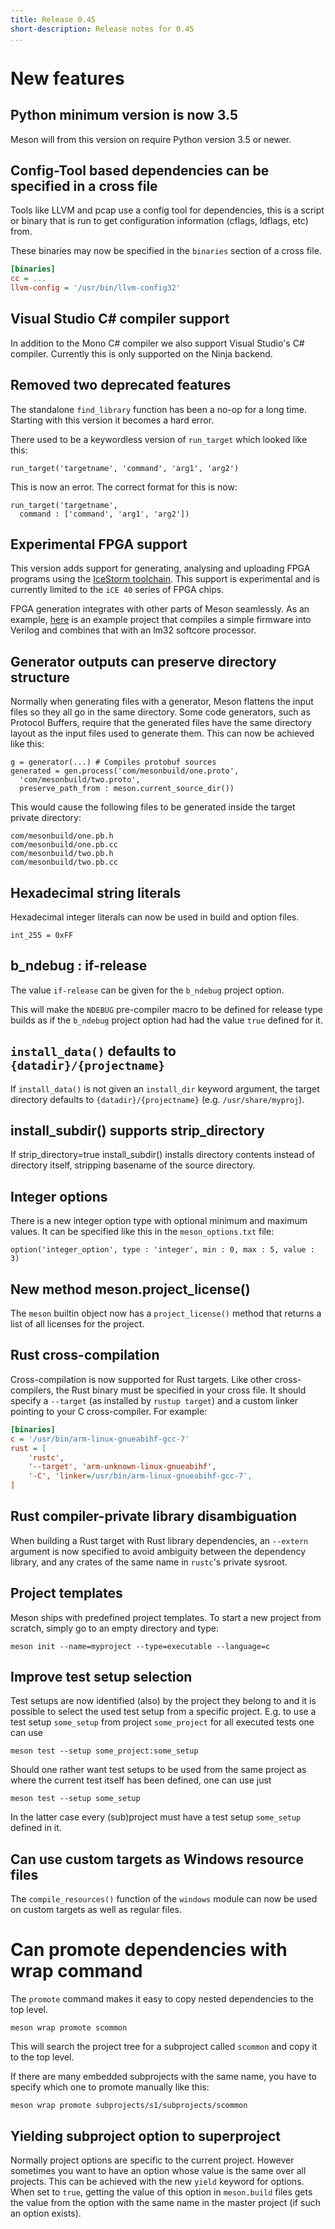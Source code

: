 ```yaml
---
title: Release 0.45
short-description: Release notes for 0.45
...
```


# New features

## Python minimum version is now 3.5

Meson will from this version on require Python version 3.5 or newer.

## Config-Tool based dependencies can be specified in a cross file

Tools like LLVM and pcap use a config tool for dependencies, this is a
script or binary that is run to get configuration information (cflags,
ldflags, etc) from.

These binaries may now be specified in the `binaries` section of a
cross file.

```ini
[binaries]
cc = ...
llvm-config = '/usr/bin/llvm-config32'
```

## Visual Studio C# compiler support

In addition to the Mono C# compiler we also support Visual Studio's C#
compiler. Currently this is only supported on the Ninja backend.

## Removed two deprecated features

The standalone `find_library` function has been a no-op for a long
time. Starting with this version it becomes a hard error.

There used to be a keywordless version of `run_target` which looked
like this:

```meson
run_target('targetname', 'command', 'arg1', 'arg2')
```

This is now an error. The correct format for this is now:

```meson
run_target('targetname',
  command : ['command', 'arg1', 'arg2'])
```

## Experimental FPGA support

This version adds support for generating, analysing and uploading FPGA
programs using the [IceStorm
toolchain](http://www.clifford.at/icestorm/). This support is
experimental and is currently limited to the `iCE 40` series of FPGA
chips.

FPGA generation integrates with other parts of Meson seamlessly. As an
example, [here](https://github.com/jpakkane/lm32) is an example
project that compiles a simple firmware into Verilog and combines that
with an lm32 softcore processor.

## Generator outputs can preserve directory structure

Normally when generating files with a generator, Meson flattens the
input files so they all go in the same directory. Some code
generators, such as Protocol Buffers, require that the generated files
have the same directory layout as the input files used to generate
them. This can now be achieved like this:

```meson
g = generator(...) # Compiles protobuf sources
generated = gen.process('com/mesonbuild/one.proto',
  'com/mesonbuild/two.proto',
  preserve_path_from : meson.current_source_dir())
```

This would cause the following files to be generated inside the target
private directory:

    com/mesonbuild/one.pb.h
    com/mesonbuild/one.pb.cc
    com/mesonbuild/two.pb.h
    com/mesonbuild/two.pb.cc

## Hexadecimal string literals

Hexadecimal integer literals can now be used in build and option files.

```meson
int_255 = 0xFF
```

## b_ndebug : if-release

The value `if-release` can be given for the `b_ndebug` project option.

This will make the `NDEBUG` pre-compiler macro to be defined for release
type builds as if the `b_ndebug` project option had had the value `true`
defined for it.

## `install_data()` defaults to `{datadir}/{projectname}`

If `install_data()` is not given an `install_dir` keyword argument, the
target directory defaults to `{datadir}/{projectname}` (e.g.
`/usr/share/myproj`).

## install_subdir() supports strip_directory

If strip_directory=true install_subdir() installs directory contents
instead of directory itself, stripping basename of the source directory.

## Integer options

There is a new integer option type with optional minimum and maximum
values. It can be specified like this in the `meson_options.txt` file:

```meson
option('integer_option', type : 'integer', min : 0, max : 5, value : 3)
```

## New method meson.project_license()

The `meson` builtin object now has a `project_license()` method that
returns a list of all licenses for the project.

## Rust cross-compilation

Cross-compilation is now supported for Rust targets. Like other
cross-compilers, the Rust binary must be specified in your cross
file. It should specify a `--target` (as installed by `rustup target`)
and a custom linker pointing to your C cross-compiler. For example:

```ini
[binaries]
c = '/usr/bin/arm-linux-gnueabihf-gcc-7'
rust = [
    'rustc',
    '--target', 'arm-unknown-linux-gnueabihf',
    '-C', 'linker=/usr/bin/arm-linux-gnueabihf-gcc-7',
]
```

## Rust compiler-private library disambiguation

When building a Rust target with Rust library dependencies, an
`--extern` argument is now specified to avoid ambiguity between the
dependency library, and any crates of the same name in `rustc`'s
private sysroot.

## Project templates

Meson ships with predefined project templates. To start a new project from
scratch, simply go to an empty directory and type:

    meson init --name=myproject --type=executable --language=c

## Improve test setup selection

Test setups are now identified (also) by the project they belong to
and it is possible to select the used test setup from a specific
project. E.g.  to use a test setup `some_setup` from project
`some_project` for all executed tests one can use

    meson test --setup some_project:some_setup

Should one rather want test setups to be used from the same project as
where the current test itself has been defined, one can use just

    meson test --setup some_setup

In the latter case every (sub)project must have a test setup `some_setup`
defined in it.

## Can use custom targets as Windows resource files

The `compile_resources()` function of the `windows` module can now be used on custom targets as well as regular files.
# Can promote dependencies with wrap command

The `promote` command makes it easy to copy nested dependencies to the top level.

    meson wrap promote scommon

This will search the project tree for a subproject called `scommon`
and copy it to the top level.

If there are many embedded subprojects with the same name, you have to
specify which one to promote manually like this:

    meson wrap promote subprojects/s1/subprojects/scommon

## Yielding subproject option to superproject

Normally project options are specific to the current project. However
sometimes you want to have an option whose value is the same over all
projects. This can be achieved with the new `yield` keyword for
options. When set to `true`, getting the value of this option in
`meson.build` files gets the value from the option with the same name
in the master project (if such an option exists).
